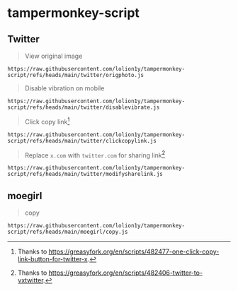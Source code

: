 # tampermonkey-script

## Twitter
> View original image
```
https://raw.githubusercontent.com/lolion1y/tampermonkey-script/refs/heads/main/twitter/origphoto.js
```

> Disable vibration on mobile
```
https://raw.githubusercontent.com/lolion1y/tampermonkey-script/refs/heads/main/twitter/disablevibrate.js
```

> Click copy link[^1]
```
https://raw.githubusercontent.com/lolion1y/tampermonkey-script/refs/heads/main/twitter/clickcopylink.js
```

> Replace `x.com` with `twitter.com` for sharing link[^2]
```
https://raw.githubusercontent.com/lolion1y/tampermonkey-script/refs/heads/main/twitter/modifysharelink.js
```

## moegirl
> copy

```
https://raw.githubusercontent.com/lolion1y/tampermonkey-script/refs/heads/main/moegirl/copy.js
```

[^1]: Thanks to https://greasyfork.org/en/scripts/482477-one-click-copy-link-button-for-twitter-x.
[^2]: Thanks to https://greasyfork.org/en/scripts/482406-twitter-to-vxtwitter.
